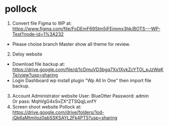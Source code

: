 # pollock

1. Convert file Figma to WP at: https://www.figma.com/file/FoDEmF69Stm5jFEjmmx3hk/BOTS---WP-Test?node-id=1%3A232 
- Please choise branch Master show all theme for review.
2. Deloy website
 - Download file backup at: https://drive.google.com/file/d/1cDmuVD3bgq7Xx1XvkZcYTOj_pJzWqKTe/view?usp=sharing
 - Login Dashboard wp install plugin "Wp All In One" then import file backup. 
3. Account Administrator website
 User: BlueOtter
 Password: admin  
 Or pass: MqhVgG4xSvZX^ZTSQqjLxnfY
 4. Screen shoot website Pollock at: https://drive.google.com/drive/folders/1od-jQk6aMtmiloz0abSSKSAYL2Fk4PT5?usp=sharing

